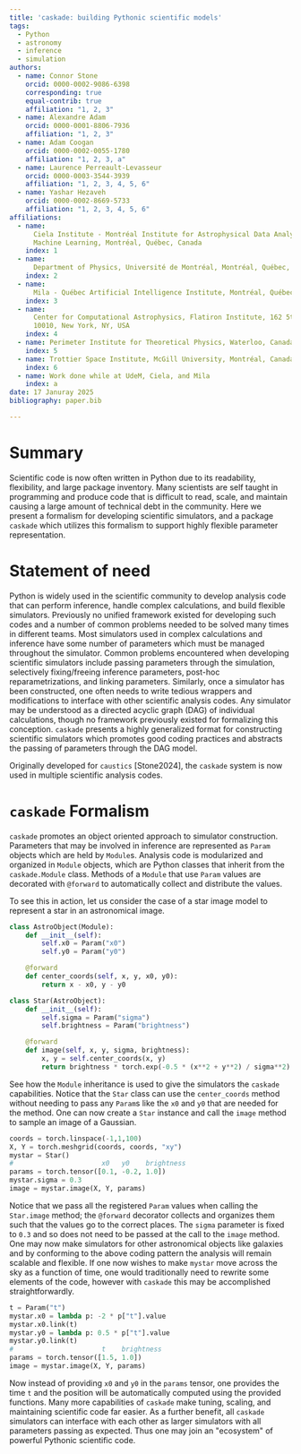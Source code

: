 ```yaml
---
title: 'caskade: building Pythonic scientific models'
tags:
  - Python
  - astronomy
  - inference
  - simulation
authors:
  - name: Connor Stone
    orcid: 0000-0002-9086-6398
    corresponding: true
    equal-contrib: true
    affiliation: "1, 2, 3"
  - name: Alexandre Adam
    orcid: 0000-0001-8806-7936
    affiliation: "1, 2, 3"
  - name: Adam Coogan
    orcid: 0000-0002-0055-1780
    affiliation: "1, 2, 3, a"
  - name: Laurence Perreault-Levasseur
    orcid: 0000-0003-3544-3939
    affiliation: "1, 2, 3, 4, 5, 6"
  - name: Yashar Hezaveh
    orcid: 0000-0002-8669-5733
    affiliation: "1, 2, 3, 4, 5, 6"
affiliations:
  - name:
      Ciela Institute - Montréal Institute for Astrophysical Data Analysis and
      Machine Learning, Montréal, Québec, Canada
    index: 1
  - name:
      Department of Physics, Université de Montréal, Montréal, Québec, Canada
    index: 2
  - name:
      Mila - Québec Artificial Intelligence Institute, Montréal, Québec, Canada
    index: 3
  - name:
      Center for Computational Astrophysics, Flatiron Institute, 162 5th Avenue,
      10010, New York, NY, USA
    index: 4
  - name: Perimeter Institute for Theoretical Physics, Waterloo, Canada
    index: 5
  - name: Trottier Space Institute, McGill University, Montréal, Canada
    index: 6
  - name: Work done while at UdeM, Ciela, and Mila
    index: a
date: 17 Januray 2025
bibliography: paper.bib

---
```


# Summary

Scientific code is now often written in Python due to its readability,
flexibility, and large package inventory. Many scientists are self taught in
programming and produce code that is difficult to read, scale, and maintain
causing a large amount of technical debt in the community. Here we present a
formalism for developing scientific simulators, and a package `caskade` which
utilizes this formalism to support highly flexible parameter representation.

# Statement of need

Python is widely used in the scientific community to develop analysis code that
can perform inference, handle complex calculations, and build flexible
simulators. Previously no unified framework existed for developing such codes and
a number of common problems needed to be solved many times in different teams.
Most simulators used in complex calculations and inference have some number of
parameters which must be managed throughout the simulator. Common problems
encountered when developing scientific simulators include passing parameters
through the simulation, selectively fixing/freeing inference parameters,
post-hoc reparametrizations, and linking parameters. Similarly, once a simulator
has been constructed, one often needs to write tedious wrappers and
modifications to interface with other scientific analysis codes. Any simulator
may be understood as a directed acyclic graph (DAG) of individual calculations,
though no framework previously existed for formalizing this conception.
`caskade` presents a highly generalized format for constructing scientific
simulators which promotes good coding practices and abstracts the passing of
parameters through the DAG model.

Originally developed for `caustics` [Stone2024], the `caskade` system is now
used in multiple scientific analysis codes.

# `caskade` Formalism

`caskade` promotes an object oriented approach to simulator construction.
Parameters that may be involved in inference are represented as `Param` objects
which are held by `Module`s. Analysis code is modularized and organized in
`Module` objects, which are Python classes that inherit from the
`caskade.Module` class. Methods of a `Module` that use `Param` values are
decorated with `@forward` to automatically collect and distribute the values.

To see this in action, let us consider the case of a star image model to
represent a star in an astronomical image.

```python
class AstroObject(Module):
    def __init__(self):
        self.x0 = Param("x0")
        self.y0 = Param("y0")

    @forward
    def center_coords(self, x, y, x0, y0):
        return x - x0, y - y0

class Star(AstroObject):
    def __init__(self):
        self.sigma = Param("sigma")
        self.brightness = Param("brightness")

    @forward
    def image(self, x, y, sigma, brightness):
        x, y = self.center_coords(x, y)
        return brightness * torch.exp(-0.5 * (x**2 + y**2) / sigma**2)
```

See how the `Module` inheritance is used to give the simulators the `caskade`
capabilities. Notice that the `Star` class can use the `center_coords` method
without needing to pass any `Param`s like the `x0` and `y0` that are needed for
the method. One can now create a `Star` instance and call the `image` method to
sample an image of a Gaussian.

```python
coords = torch.linspace(-1,1,100)
X, Y = torch.meshgrid(coords, coords, "xy")
mystar = Star()
#                      x0   y0    brightness
params = torch.tensor([0.1, -0.2, 1.0])
mystar.sigma = 0.3
image = mystar.image(X, Y, params)
```

Notice that we pass all the registered `Param` values when calling the
`Star.image` method; the `@forward` decorator collects and organizes them such
that the values go to the correct places. The `sigma` parameter is fixed to
`0.3` and so does not need to be passed at the call to the `image` method. One
may now make simulators for other astronomical objects like galaxies and by
conforming to the above coding pattern the analysis will remain scalable and
flexible. If one now wishes to make `mystar` move across the sky as a function
of time, one would traditionally need to rewrite some elements of the code,
however with `caskade` this may be accomplished straightforwardly.

```python
t = Param("t")
mystar.x0 = lambda p: -2 * p["t"].value
mystar.x0.link(t)
mystar.y0 = lambda p: 0.5 * p["t"].value
mystar.y0.link(t)
#                      t    brightness
params = torch.tensor([1.5, 1.0])
image = mystar.image(X, Y, params)
```

Now instead of providing `x0` and `y0` in the `params` tensor, one provides the
time `t` and the position will be automatically computed using the provided
functions. Many more capabilities of `caskade` make tuning, scaling, and
maintaining scientific code far easier. As a further benefit, all `caskade`
simulators can interface with each other as larger simulators with all
parameters passing as expected. Thus one may join an "ecosystem" of powerful
Pythonic scientific code.